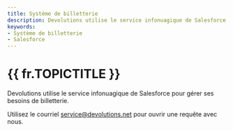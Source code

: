 ```yaml
---
title: Système de billetterie
description: Devolutions utilise le service infonuagique de Salesforce pour gérer ses besoins de billetterie. Utilisez le courriel service@devolutions.net pour ouvrir une requête.
keywords:
- Système de billetterie
- Salesforce
---
```

# {{ fr.TOPICTITLE }} 
Devolutions utilise le service infonuagique de Salesforce pour gérer ses besoins de billetterie.  

Utilisez le courriel [service@devolutions.net](mailto:service@devolutions.net) pour ouvrir une requête avec nous.  


